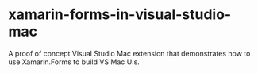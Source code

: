 # xamarin-forms-in-visual-studio-mac
A proof of concept Visual Studio Mac extension that demonstrates how to use Xamarin.Forms to build VS Mac UIs.
